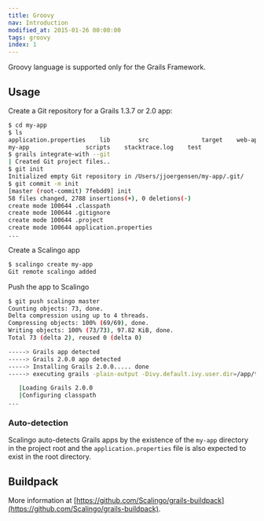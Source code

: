 ```yaml
---
title: Groovy
nav: Introduction
modified_at: 2015-01-26 00:00:00
tags: groovy
index: 1
---
```


Groovy language is supported only for the Grails Framework.

## Usage

Create a Git repository for a Grails 1.3.7 or 2.0 app:

```bash
$ cd my-app
$ ls
application.properties    lib        src               target    web-app
my-app                scripts    stacktrace.log    test
$ grails integrate-with --git
| Created Git project files..
$ git init
Initialized empty Git repository in /Users/jjoergensen/my-app/.git/
$ git commit -m init
[master (root-commit) 7febdd9] init
58 files changed, 2788 insertions(+), 0 deletions(-)
create mode 100644 .classpath
create mode 100644 .gitignore
create mode 100644 .project
create mode 100644 application.properties
...
```

Create a Scalingo app

```bash
$ scalingo create my-app
Git remote scalingo added
```

Push the app to Scalingo

```bash
$ git push scalingo master
Counting objects: 73, done.
Delta compression using up to 4 threads.
Compressing objects: 100% (69/69), done.
Writing objects: 100% (73/73), 97.82 KiB, done.
Total 73 (delta 2), reused 0 (delta 0)

-----> Grails app detected
-----> Grails 2.0.0 app detected
-----> Installing Grails 2.0.0..... done
-----> executing grails -plain-output -Divy.default.ivy.user.dir=/app/tmp/repo.git/.cache war

   |Loading Grails 2.0.0
   |Configuring classpath
...
```

### Auto-detection

Scalingo auto-detects Grails apps by the existence of the `my-app` directory in
the project root and the `application.properties` file is also expected to
exist in the root directory.

## Buildpack

More information at [https://github.com/Scalingo/grails-buildpack](https://github.com/Scalingo/grails-buildpack).
